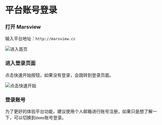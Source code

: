 # 平台账号登录

### 打开 Marsview

输入平台地址：`http://marsview.cc`

![进入首页](/login/welcome.png)

### 进入登录页面

点击快速开始按钮，如果没有登录，会跳转到登录页面。

![点击快速开始](/login/login.png)

### 登录账号

为了更好的体验平台功能，建议使用个人邮箱进行账号注册，如果只是想了解一下，可以切换到`demo`账号登录。
